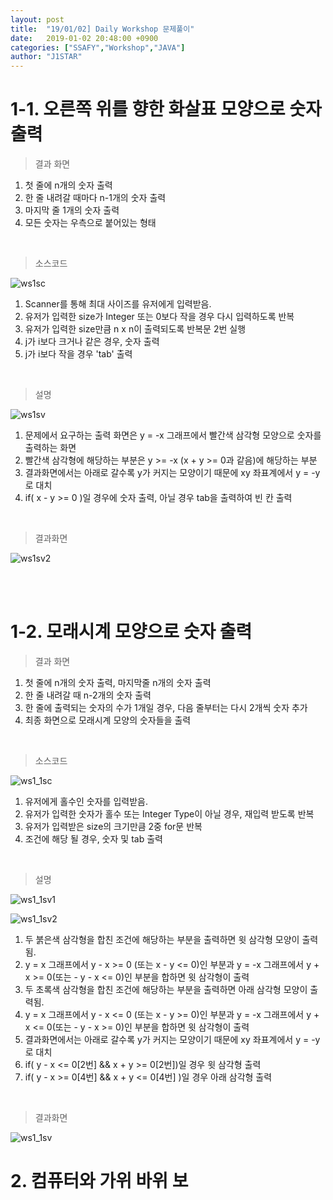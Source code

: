 ```yaml
---
layout: post
title:  "19/01/02] Daily Workshop 문제풀이"
date:   2019-01-02 20:48:00 +0900
categories: ["SSAFY","Workshop","JAVA"]
author: "J1STAR"
---
```


# 1-1. 오른쪽 위를 향한 화살표 모양으로 숫자 출력

> 결과 화면

1. 첫 줄에 n개의 숫자 출력
2. 한 줄 내려갈 때마다 n-1개의 숫자 출력
3. 마지막 줄 1개의 숫자 출력
4. 모든 숫자는 우측으로 붙어있는 형태

<br>

> 소스코드

![ws1sc]({{site.url}}{{site.baseurl}}/assets/2019-01-02/ws1sc.png)

1. Scanner를 통해 최대 사이즈를 유저에게 입력받음.
2. 유저가 입력한 size가 Integer 또는 0보다 작을 경우 다시 입력하도록 반복
3. 유저가 입력한 size만큼 n x n이 출력되도록 반복문 2번 실행
4. j가 i보다 크거나 같은 경우, 숫자 출력
5. j가 i보다 작을 경우 'tab' 출력

<br>

> 설명

![ws1sv]({{site.url}}{{site.baseurl}}/assets/2019-01-02/ws1sv.png)
1. 문제에서 요구하는 출력 화면은 y = -x 그래프에서 빨간색 삼각형 모양으로 숫자를 출력하는 화면
2. 빨간색 삼각형에 해당하는 부분은 y >= -x (x + y >= 0과 같음)에 해당하는 부분
3. 결과화면에서는 아래로 갈수록 y가 커지는 모양이기 때문에 xy 좌표계에서 y = -y로 대치
4. if( x - y >= 0 )일 경우에 숫자 출력, 아닐 경우 tab을 출력하여 빈 칸 출력

<br>

> 결과화면

![ws1sv2]({{site.url}}{{site.baseurl}}/assets/2019-01-02/ws1sv2.gif)

<br><br>

# 1-2. 모래시계 모양으로 숫자 출력

> 결과 화면

1. 첫 줄에 n개의 숫자 출력, 마지막줄 n개의 숫자 출력
2. 한 줄 내려갈 때 n-2개의 숫자 출력
3. 한 줄에 출력되는 숫자의 수가 1개일 경우, 다음 줄부터는 다시 2개씩 숫자 추가
4. 최종 화면으로 모래시계 모양의 숫자들을 출력

<br>

> 소스코드

![ws1_1sc]({{site.url}}{{site.baseurl}}/assets/2019-01-02/ws1_1sc.png)

1. 유저에게 홀수인 숫자를 입력받음.
2. 유저가 입력한 숫자가 홀수 또는 Integer Type이 아닐 경우, 재입력 받도록 반복
3. 유저가 입력받은 size의 크기만큼 2중 for문 반복
4. 조건에 해당 될 경우, 숫자 및 tab 출력

<br>

> 설명

![ws1_1sv1]({{site.url}}{{site.baseurl}}/assets/2019-01-02/ws1_1sv1.png)

![ws1_1sv2]({{site.url}}{{site.baseurl}}/assets/2019-01-02/ws1_1sv2.png)

1. 두 붉은색 삼각형을 합친 조건에 해당하는 부분을 출력하면 윗 삼각형 모양이 출력됨.
2. y = x 그래프에서 y - x >= 0 (또는 x - y <= 0)인 부분과 y = -x 그래프에서 y + x >= 0(또는 - y - x <= 0)인 부분을 합하면
   윗 삼각형이 출력
3. 두 초록색 삼각형을 합친 조건에 해당하는 부분을 출력하면 아래 삼각형 모양이 출력됨.
4. y = x 그래프에서 y - x <= 0 (또는 x - y >= 0)인 부분과 y = -x 그래프에서 y + x <= 0(또는 - y - x >= 0)인 부분을 합하면
   윗 삼각형이 출력
5. 결과화면에서는 아래로 갈수록 y가 커지는 모양이기 때문에 xy 좌표계에서 y = -y로 대치
6. if( y - x <= 0[2번] && x + y >= 0[2번])일 경우 윗 삼각형 출력
7. if( y - x >= 0[4번] && x + y <= 0[4번] )일 경우 아래 삼각형 출력

<br>

> 결과화면

![ws1_1sv]({{site.url}}{{site.baseurl}}/assets/2019-01-02/ws1_1sv3.gif)

# 2. 컴퓨터와 가위 바위 보

